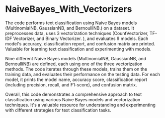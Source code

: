 # NaiveBayes_With_Vectorizers
The code performs text classification using Naive Bayes models (MultinomialNB, GaussianNB, and BernoulliNB.) on a dataset. It preprocesses data, uses 3 vectorization techniques  (CountVectorizer, TF-IDF Vectorizer, and Binary Vectorizer. ), and evaluates 9 models. Each model's accuracy, classification report, and confusion matrix are printed. Valuable for learning text classification and experimenting with models.


Nine different Naive Bayes models (MultinomialNB, GaussianNB, and BernoulliNB) are defined, each using one of the three vectorization methods. The code iterates through these models, trains them on the training data, and evaluates their performance on the testing data. For each model, it prints the model name, accuracy score, classification report (including precision, recall, and F1-score), and confusion matrix.

Overall, this code demonstrates a comprehensive approach to text classification using various Naive Bayes models and vectorization techniques. It's a valuable resource for understanding and experimenting with different strategies for text classification tasks.




